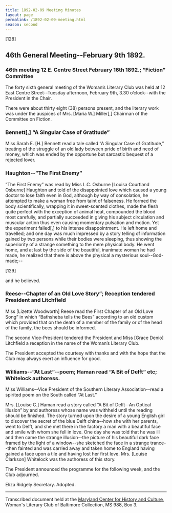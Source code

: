 ```yaml
---
title: 1892-02-09 Meeting Minutes
layout: page
permalink: /1892-02-09-meeting.html
season: second
---
```


<style>
    #maincontent{
        font-size:1.4em;
    }
</style>
[128]

## 46th General Meeting--February 9th 1892.

### 46th meeting 12 E. Centre Street February 16th 1892.; “Fiction” Committee

The forty sixth general meeting of the Woman’s Literary Club was held at 12 East Centre Street--Tuesday afternoon, February 9th, 3.30 o’clock--with the President in the Chair.

There were about thirty eight (38) persons present, and the literary work was under the auspices of Mrs. [Maria W.] Miller[,] Chairman of the Committee on Fiction.

### Bennett[,] “A Singular Case of Gratitude”

Miss Sarah E. [H.] Bennett read a tale called “A Singular Case of Gratitude,” treating of the struggle of an old lady between pride of birth and need of money, which was ended by the opportune but sarcastic bequest of a rejected lover.

### Haughton--”The First Enemy”

“The First Enemy” was read by Miss L.C. Osburne [Louisa Courtland Osburne] Haughton and told of the disappointed love which caused a young doctor to lose faith even in God, although by way of consolation, he attempted to make a woman free from taint of falseness. He formed the body scientifically, wrapping it in sweet-scented clothes, made the flesh quite perfect with the exception of animal heat, compounded the blood most carefully, and partially succeeded in giving his subject circulation and muscular action thus even causing momentary pulsation and motion. Yet the experiment failed[,] to his intense disappointment. He left home and travelled; and one day was much impressed by a story telling of information gained by two persons while their bodies were sleeping, thus showing the superiority of a strange something to the mere physical body. He went home, and at last by the side of the beautiful, inanimate woman he had made, he realized that there is above the physical a mysterious soul--God-made;--

[129]

and he believed.

### Reese--Chapter of an Old Love Story”; Reception tendered President and Litchfield

Miss [Lizette Woodworth] Reese read the First Chapter of an Old Love Song” in which “Bathsheba tells the Bees” according to an old custom which provided that on the death of a member of the family or of the head of the family, the bees should be informed.

The second Vice-President tendered the President and Miss [Grace Denio] Litchfield a reception in the name of the Woman’s Literary Club.

The President accepted the courtesy with thanks and with the hope that the Club may always exert an influence for good.

### Williams--”At Last”--poem; Haman read “A Bit of Delft” etc; Whitelock authoress.

Miss Williams--Vice President of the Southern Literary Association--read a spirited poem on the South called “At Last.”

Mrs. [Louise C.] Haman read a story called “A Bit of Delft--An Optical Illusion” by and authoress whose name was withheld until the reading should be finished. The story turned upon the desire of a young English girl to discover the secret of the blue Delft china--how she with her parents, went to Delft, and she met there in the factory a man with a beautiful face and smile with whom she fell in love. One day she was told that he was ill and then came the strange illusion--the picture of his beautiful dark face framed by the light of a window--she sketched the face in a strange trance--then fainted and was carried away and taken home to England having gained a face upon a tile and having lost her first love. Mrs. [Louise Clarkson] Whitelock was the authoress of this story.

The President announced the programme for the following week, and the Club adjourned.

Eliza Ridgely
Secretary.
Adopted.

<hr>

Transcribed document held at the [Maryland Center for History and Culture](http://mdhs.org/), Woman's Literary Club of Baltimore Collection, MS 988, Box 3. 